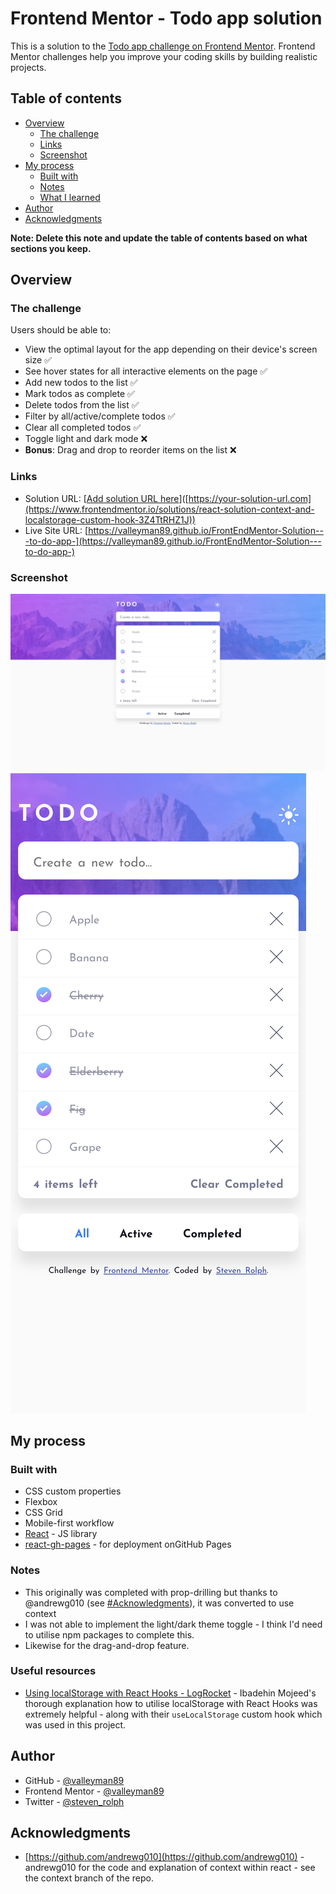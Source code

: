 # Frontend Mentor - Todo app solution

This is a solution to the [Todo app challenge on Frontend Mentor](https://www.frontendmentor.io/challenges/todo-app-Su1_KokOW). Frontend Mentor challenges help you improve your coding skills by building realistic projects.

## Table of contents

- [Overview](#overview)
  - [The challenge](#the-challenge)
  - [Links](#links)
  - [Screenshot](#screenshot)
- [My process](#my-process)
  - [Built with](#built-with)
  - [Notes](#notes)
  - [What I learned](#what-i-learned)
- [Author](#author)
- [Acknowledgments](#acknowledgments)

**Note: Delete this note and update the table of contents based on what sections you keep.**

## Overview

### The challenge

Users should be able to:

- View the optimal layout for the app depending on their device's screen size ✅
- See hover states for all interactive elements on the page ✅
- Add new todos to the list ✅
- Mark todos as complete ✅
- Delete todos from the list ✅
- Filter by all/active/complete todos ✅
- Clear all completed todos ✅
- Toggle light and dark mode ❌
- **Bonus**: Drag and drop to reorder items on the list ❌

### Links

- Solution URL: [[Add solution URL here](https://www.frontendmentor.io/solutions/react-solution-context-and-localstorage-custom-hook-3Z4TtRHZ1J)]([https://your-solution-url.com](https://www.frontendmentor.io/solutions/react-solution-context-and-localstorage-custom-hook-3Z4TtRHZ1J))
- Live Site URL: [https://valleyman89.github.io/FrontEndMentor-Solution---to-do-app-](https://valleyman89.github.io/FrontEndMentor-Solution---to-do-app-)

### Screenshot

![](./screenshot.png)
![](./screenshot-mobile.png)

## My process

### Built with

- CSS custom properties
- Flexbox
- CSS Grid
- Mobile-first workflow
- [React](https://reactjs.org/) - JS library
- [react-gh-pages](https://github.com/gitname/react-gh-pages) - for deployment onGitHub Pages

### Notes

- This originally was completed with prop-drilling but thanks to @andrewg010 (see [#Acknowledgments](acknowlodgements)), it was converted to use context
- I was not able to implement the light/dark theme toggle - I think I'd need to utilise npm packages to complete this.
- Likewise for the drag-and-drop feature.

### Useful resources

- [Using localStorage with React Hooks - LogRocket](https://blog.logrocket.com/using-localstorage-react-hooks/) - Ibadehin Mojeed's thorough explanation how to utilise localStorage with React Hooks was extremely helpful - along with their `useLocalStorage` custom hook which was used in this project.

## Author

- GitHub - [@valleyman89](https://github.com/valleyman89)
- Frontend Mentor - [@valleyman89](https://www.frontendmentor.io/profile/valleyman89)
- Twitter - [@steven_rolph](https://www.twitter.com/steven_rolph)

## Acknowledgments

- [https://github.com/andrewg010](https://github.com/andrewg010) - andrewg010 for the code and explanation of context within react - see the context branch of the repo.
